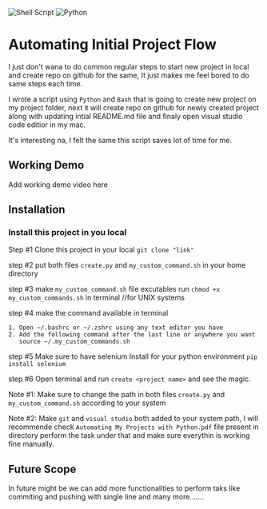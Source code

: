 ![Shell Script](https://img.shields.io/badge/shell_script-%23121011.svg?style=flat&logo=gnu-bash&logoColor=white) ![Python](https://img.shields.io/badge/python-3670A0?style=flat&logo=python&logoColor=ffdd54)

# Automating Initial Project Flow

I just don't wana to do common regular steps to start new project in
local and create repo on github for the same, It just makes me feel bored
to do same steps each time.

I wrote a script using `Python` and `Bash` that is going to create new project on my project folder,
next it will create repo on github for newly created project along with
updating intial README.md file and finaly open visual studio code editior
in my mac.

It's interesting na, I felt the same this script saves lot of time for me.

## Working Demo

Add working demo video here

## Installation

### Install this project in you local

Step #1 Clone this project in your local
`git clone "link"`

step #2 put both files `create.py` and `my_custom_command.sh`
in your home directory

step #3 make `my_custom_command.sh` file excutables run
`chmod +x my_custom_commands.sh` in terminal //for UNIX systems

step #4 make the command available in terminal

    1. Open ~/.bashrc or ~/.zshrc using any text editor you have
    2. Add the following command after the last line or anywhere you want
       source ~/.my_custom_commands.sh

step #5 Make sure to have selenium Install for your python environment
`pip install selenium`

step #6 Open terminal and run `create <project name>` and see the
magic.

Note #1: Make sure to change the path in both files `create.py` and
`my_custom_command.sh` according to your system

Note #2: Make `git` and `visual studio` both added to your system
path, I will recommende check `Automating My Projects with Python.pdf` file present in directory
perform the task under that and make sure everythin is working fine manually.

## Future Scope

In future might be we can add more functionalities to perform taks like commiting and pushing with single line and many more.......
